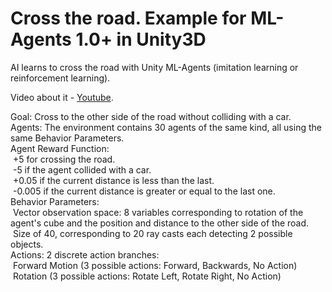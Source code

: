# Cross the road. Example for ML-Agents 1.0+ in Unity3D
AI learns to cross the road with Unity ML-Agents (imitation learning or reinforcement learning).

Video about it - [Youtube](https://youtu.be/8KsjKezUc8w).

Goal: Cross to the other side of the road without colliding with a car.  
Agents: The environment contains 30 agents of the same kind, all using the same Behavior Parameters.  
Agent Reward Function:  
  &nbsp;+5 for crossing the road.  
  &nbsp;-5 if the agent collided with a car.  
  &nbsp;+0.05 if the current distance is less than the last.  
  &nbsp;-0.005 if the current distance is greater or equal to the last one.  
 Behavior Parameters:  
  &nbsp;Vector observation space: 8 variables corresponding to rotation of the agent's cube and the position and distance to the other side of the road.  
  &nbsp;Size of 40, corresponding to 20 ray casts each detecting 2 possible objects.  
 Actions: 2 discrete action branches:  
  &nbsp;Forward Motion (3 possible actions: Forward, Backwards, No Action)  
  &nbsp;Rotation (3 possible actions: Rotate Left, Rotate Right, No Action)  
 
  
